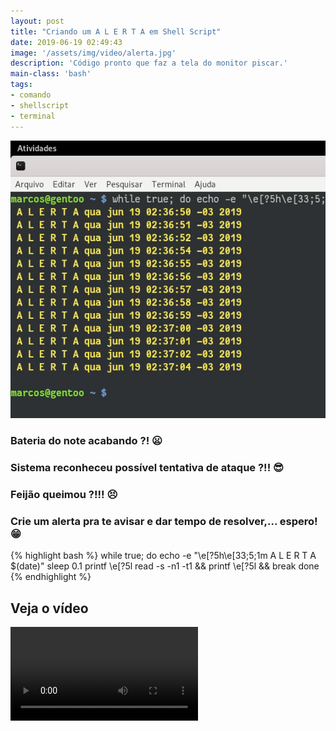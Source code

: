 ```yaml
---
layout: post
title: "Criando um A L E R T A em Shell Script"
date: 2019-06-19 02:49:43
image: '/assets/img/video/alerta.jpg'
description: 'Código pronto que faz a tela do monitor piscar.'
main-class: 'bash'
tags:
- comando
- shellscript
- terminal
---
```


![Criando um A L E R T A em Shell Script](/assets/img/video/alerta.jpg)

### Bateria do note acabando ?! 😦️

### Sistema reconheceu possível tentativa de ataque ?!! 😎️

### Feijão queimou ?!!! 😣️

### Crie um alerta pra te avisar e dar tempo de resolver,... espero! 😁️

{% highlight bash %}
while true; do
    echo -e "\e[?5h\e[33;5;1m A L E R T A $(date)"
    sleep 0.1
    printf \\e[?5l
    read -s -n1 -t1 && printf \\e[?5l && break
done
{% endhighlight %}

## Veja o vídeo

<div  class="text-center">
    <video  controls>
      <source src="/assets/img/video/alerta.mp4" type="video/mp4">
      Seu navegador não suporta vídeos em HTML5.
    </video>
</div>

<script async src="https://pagead2.googlesyndication.com/pagead/js/adsbygoogle.js"></script>

<!-- Informat -->
<ins class="adsbygoogle"
 style="display:block"
 data-ad-client="ca-pub-2838251107855362"
 data-ad-slot="2327980059"
 data-ad-format="auto"
 data-full-width-responsive="true"></ins>

<script>
(adsbygoogle = window.adsbygoogle || []).push({});
</script>

